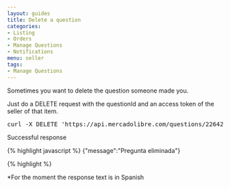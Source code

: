 ```yaml
---
layout: guides
title: Delete a question
categories: 
- Listing
- Orders
- Manage Questions
- Notifications
menu: seller
tags: 
- Manage Questions
---
```


Sometimes you want to delete the question someone made you.

Just do a DELETE request with the questionId and an access token of the seller of that item.

<pre class="terminal">
curl -X DELETE 'https://api.mercadolibre.com/questions/2264284172?access_token=$ACCESS_TOKEN'
</pre>

Successful response

{% highlight javascript %}
{"message":"Pregunta eliminada"}

{% highlight %}

*For the moment the response text is in Spanish


